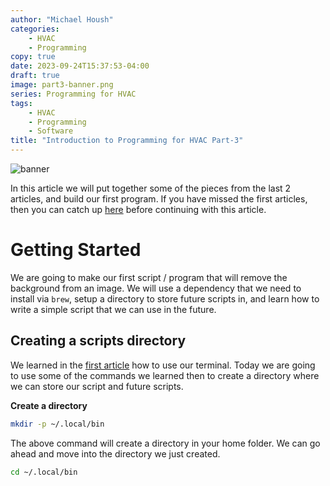 ```yaml
---
author: "Michael Housh"
categories:
    - HVAC
    - Programming
copy: true
date: 2023-09-24T15:37:53-04:00
draft: true
image: part3-banner.png
series: Programming for HVAC
tags:
    - HVAC
    - Programming
    - Software
title: "Introduction to Programming for HVAC Part-3"
---
```


![banner](part3-banner.png)

In this article we will put together some of the pieces from the last 2 articles, and build our first
program.  If you have missed the first articles, then you can catch up [here](https://mhoush.com/series/programming-for-hvac/)
before continuing with this article.

# Getting Started

We are going to make our first script / program that will remove the background from an image.  We will use a
dependency that we need to install via `brew`, setup a directory to store future scripts in, and learn how
to write a simple script that we can use in the future.

## Creating a scripts directory

We learned in the [first article](https://mhoush.com/posts/introduction-to-programming-for-hvac-1/) how to use
our terminal. Today we are going to use some of the commands we learned then to create a directory where we can
store our script and future scripts.

**Create a directory**

```bash
mkdir -p ~/.local/bin
```

The above command will create a directory in your home folder. We can go ahead and move into the directory we
just created.

```bash
cd ~/.local/bin
```

